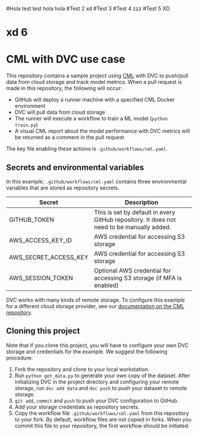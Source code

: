 #Hola test test hola hola
#Test 2 xd
#Test 3
#Test 4 zzz
#Test 5 XD
# xd 6
# CML with DVC use case

This repository contains a sample project using [CML](https://github.com/iterative/cml) with DVC to push/pull data from cloud storage and track model metrics. When a pull request is made in this repository, the following will occur:
- GitHub will deploy a runner machine with a specified CML Docker environment
- DVC will pull data from cloud storage
- The runner will execute a workflow to train a ML model (`python train.py`)
- A visual CML report about the model performance with DVC metrics will be returned as a comment in the pull request

The key file enabling these actions is `.github/workflows/cml.yaml`.

## Secrets and environmental variables
In this example, `.github/workflows/cml.yaml` contains three environmental variables that are stored as repository secrets.

| Secret  | Description  | 
|---|---|
|  GITHUB_TOKEN | This is set by default in every GitHub repository. It does not need to be manually added.  |
| AWS_ACCESS_KEY_ID  | AWS credential for accessing S3 storage  | 
| AWS_SECRET_ACCESS_KEY | AWS credential for accessing S3 storage |
| AWS_SESSION_TOKEN | Optional AWS credential for accessing S3 storage (if MFA is enabled) |

DVC works with many kinds of remote storage. To configure this example for a different cloud storage provider, see our [documentation on the CML repository](https://github.com/iterative/cml#using-cml-with-dvc).

## Cloning this project
Note that if you clone this project, you will have to configure your own DVC storage and credentials for the example. We suggest the following procedure:

1. Fork the repository and clone to your local workstation. 
2. Run `python get_data.py` to generate your own copy of the dataset. After initializing DVC in the project directory and configuring your remote storage, run `dvc add data` and `dvc push` to push your dataset to remote storage.
3. `git add`, `commit` and `push` to push your DVC configuration to GitHub.
4. Add your storage credentials as repository secrets.
5. Copy the workflow file `.github/workflows/cml.yaml` from this repository to your fork. By default, workflow files are not copied in forks. When you commit this file to your repository, the first workflow should be initiated. 



